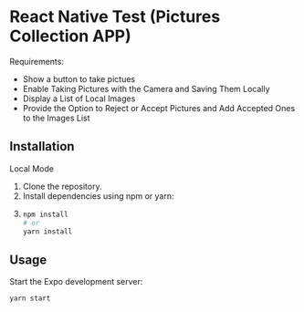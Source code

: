 # React Native Test (Pictures Collection APP)

Requirements:

- Show a button to take pictues
- Enable Taking Pictures with the Camera and Saving Them Locally
- Display a List of Local Images
- Provide the Option to Reject or Accept Pictures and Add Accepted Ones to the Images List

## Installation

Local Mode

1. Clone the repository.
2. Install dependencies using npm or yarn:
3. 
   ```bash
   npm install
   # or
   yarn install

## Usage

Start the Expo development server:
   ```bash
   yarn start




